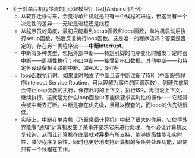 - 关于对单片机程序流的[[心智模型]]（以[[Arduino]]为例）
	- 从软件迁移过来，会觉得单片机就是只有一个线程的进程，但这里有一个决定性的差异——无论是进程还是线程
	- 从程序员的角度，最初只能看到setup函数和loop函数，单片机启动后执行setup函数，然后反复执行loop函数。这是唯一的程序流吗？答案是否定的，存在另一类程序流——**中断Interrupt**。
	- 中断有多种类型，包括外部中断——特定引脚的电平变化时触发；定时器中断——周期性执行；串口中断——接受到串口数据，其他中断——和特定外设设备相关联的中断，如ADC，SPI等
	- loop函数执行时，如果此时触发了中断且该中断注册了ISR（中断服务程序Interrupt Service Routine，可以理解为事件的回调函数），则硬件底层会停止loop函数的执行，保存此时的上下文，执行ISR，再回滚上下文，继续执行。这就是为什么loop函数中不能做要求实时性的操作——它经常会被中断去打断。中断是存在优先级，且可以嵌套的，而loop的优先级很低。
	- 实际上，中断在单片机（乃至桌面计算机）中起了很大的作用，它使得外界能够“通知”计算机发生了某事并要求它来进行处理，而不必让计算机反复轮询，从而让计算机在底层就对**异步**有所支持，能够提高性能和实时性，减少程序复杂性，同时也更好地支持计算机的多任务处理功能，即使只有一个线程在工作。